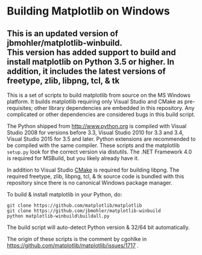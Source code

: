 Building Matplotlib on Windows
==============================

This is an updated version of jbmohler/matplotlib-winbuild.\
This version has added support to build and install matplotlib on Python 3.5 or higher. In addition, it includes the latest versions of freetype, zlib, libpng, tcl, & tk
-----
This is a set of scripts to build matplotlib from source on the MS Windows
platform.  It builds matplotlib requiring only Visual Studio and CMake as
pre-requisites; other library dependencies are embedded in this repository.
Any complicated or other dependencies are considered bugs in this build script.

The Python shipped from http://www.python.org is compiled with Visual Studio
2008 for versions before 3.3, Visual Studio 2010 for 3.3 and 3.4, Visual Studio 2015 for 3.5 and later. Python
extensions are recommended to be compiled with the same compiler.  These
scripts and the matplotlib `setup.py` look for the correct version via
distutils.  The .NET Framework 4.0 is required for MSBuild, but you likely
already have it.

In addition to Visual Studio [CMake](http://www.cmake.org) is required for
building libpng. The required freetype, zlib, libpng, tcl, & tk source code is
bundled with this repository since there is no canonical Windows package manager.

To build & install matplotlib in your Python, do:

	git clone https://github.com/matplotlib/matplotlib
	git clone https://github.com/jbmohler/matplotlib-winbuild
	python matplotlib-winbuild\buildall.py

The build script will auto-detect Python version & 32/64 bit automatically.

The origin of these scripts is the comment by cgohlke in
https://github.com/matplotlib/matplotlib/issues/1717 .
